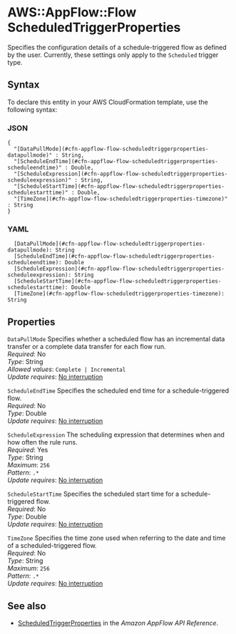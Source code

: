 # AWS::AppFlow::Flow ScheduledTriggerProperties<a name="aws-properties-appflow-flow-scheduledtriggerproperties"></a>

 Specifies the configuration details of a schedule\-triggered flow as defined by the user\. Currently, these settings only apply to the `Scheduled` trigger type\. 

## Syntax<a name="aws-properties-appflow-flow-scheduledtriggerproperties-syntax"></a>

To declare this entity in your AWS CloudFormation template, use the following syntax:

### JSON<a name="aws-properties-appflow-flow-scheduledtriggerproperties-syntax.json"></a>

```
{
  "[DataPullMode](#cfn-appflow-flow-scheduledtriggerproperties-datapullmode)" : String,
  "[ScheduleEndTime](#cfn-appflow-flow-scheduledtriggerproperties-scheduleendtime)" : Double,
  "[ScheduleExpression](#cfn-appflow-flow-scheduledtriggerproperties-scheduleexpression)" : String,
  "[ScheduleStartTime](#cfn-appflow-flow-scheduledtriggerproperties-schedulestarttime)" : Double,
  "[TimeZone](#cfn-appflow-flow-scheduledtriggerproperties-timezone)" : String
}
```

### YAML<a name="aws-properties-appflow-flow-scheduledtriggerproperties-syntax.yaml"></a>

```
  [DataPullMode](#cfn-appflow-flow-scheduledtriggerproperties-datapullmode): String
  [ScheduleEndTime](#cfn-appflow-flow-scheduledtriggerproperties-scheduleendtime): Double
  [ScheduleExpression](#cfn-appflow-flow-scheduledtriggerproperties-scheduleexpression): String
  [ScheduleStartTime](#cfn-appflow-flow-scheduledtriggerproperties-schedulestarttime): Double
  [TimeZone](#cfn-appflow-flow-scheduledtriggerproperties-timezone): String
```

## Properties<a name="aws-properties-appflow-flow-scheduledtriggerproperties-properties"></a>

`DataPullMode`  <a name="cfn-appflow-flow-scheduledtriggerproperties-datapullmode"></a>
 Specifies whether a scheduled flow has an incremental data transfer or a complete data transfer for each flow run\.   
*Required*: No  
*Type*: String  
*Allowed values*: `Complete | Incremental`  
*Update requires*: [No interruption](https://docs.aws.amazon.com/AWSCloudFormation/latest/UserGuide/using-cfn-updating-stacks-update-behaviors.html#update-no-interrupt)

`ScheduleEndTime`  <a name="cfn-appflow-flow-scheduledtriggerproperties-scheduleendtime"></a>
 Specifies the scheduled end time for a schedule\-triggered flow\.   
*Required*: No  
*Type*: Double  
*Update requires*: [No interruption](https://docs.aws.amazon.com/AWSCloudFormation/latest/UserGuide/using-cfn-updating-stacks-update-behaviors.html#update-no-interrupt)

`ScheduleExpression`  <a name="cfn-appflow-flow-scheduledtriggerproperties-scheduleexpression"></a>
 The scheduling expression that determines when and how often the rule runs\.   
*Required*: Yes  
*Type*: String  
*Maximum*: `256`  
*Pattern*: `.*`  
*Update requires*: [No interruption](https://docs.aws.amazon.com/AWSCloudFormation/latest/UserGuide/using-cfn-updating-stacks-update-behaviors.html#update-no-interrupt)

`ScheduleStartTime`  <a name="cfn-appflow-flow-scheduledtriggerproperties-schedulestarttime"></a>
 Specifies the scheduled start time for a schedule\-triggered flow\.   
*Required*: No  
*Type*: Double  
*Update requires*: [No interruption](https://docs.aws.amazon.com/AWSCloudFormation/latest/UserGuide/using-cfn-updating-stacks-update-behaviors.html#update-no-interrupt)

`TimeZone`  <a name="cfn-appflow-flow-scheduledtriggerproperties-timezone"></a>
 Specifies the time zone used when referring to the date and time of a scheduled\-triggered flow\.   
*Required*: No  
*Type*: String  
*Maximum*: `256`  
*Pattern*: `.*`  
*Update requires*: [No interruption](https://docs.aws.amazon.com/AWSCloudFormation/latest/UserGuide/using-cfn-updating-stacks-update-behaviors.html#update-no-interrupt)

## See also<a name="aws-properties-appflow-flow-scheduledtriggerproperties--seealso"></a>
+ [ScheduledTriggerProperties](https://docs.aws.amazon.com/appflow/1.0/APIReference/API_ScheduledTriggerProperties.html) in the *Amazon AppFlow API Reference*\.